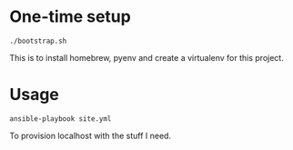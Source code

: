 # One-time setup

    ./bootstrap.sh

This is to install homebrew, pyenv and create a virtualenv for this project.

# Usage

    ansible-playbook site.yml

To provision localhost with the stuff I need.
